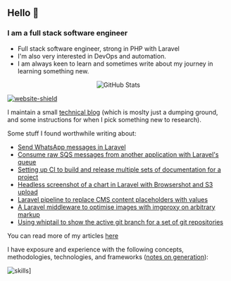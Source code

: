 ## Hello :wave: 

### I am a full stack software engineer

* Full stack software engineer, strong in PHP with Laravel
* I'm also very interested in DevOps and automation.
* I am always keen to learn and sometimes write about my journey in learning something new.

<p align="center"><img alt="GitHub Stats" src="https://github-readme-stats.vercel.app/api?username=alistaircol&count_private=true&show_icons=true&hide=issues,contribs,prs&custom_title=Ally+on+GitHub&disable_animations=true&title_color=58a6ff&icon_color=ffffff&text_color=ffffff&bg_color=0D1117&border_color=30363D" /></p>

[![website-shield](https://img.shields.io/website?url=http%3A%2F%2Fac93.uk)](https://ac93.uk)

I maintain a small [technical blog](https://ac93.uk) (which is moslty just a dumping ground, and some instructions for when I pick something new to research).

Some stuff I found worthwhile writing about:


<!-- BLOG-POST-LIST:START -->
- [Send WhatsApp messages in Laravel](https://ac93.uk/articles/laravel-send-whatsapp-message-with-emoji-and-variables/)
- [Consume raw SQS messages from another application with Laravel&#39;s queue](https://ac93.uk/articles/laravel-consume-raw-sqs-messages-in-its-job-queue-system/)
- [Setting up CI to build and release multiple sets of documentation for a project](https://ac93.uk/articles/github-action-build-multiple-sets-of-documentation/)
- [Headless screenshot of a chart in Laravel with Browsershot and S3 upload](https://ac93.uk/articles/laravel-chartjs-blade-browsershot/)
- [Laravel pipeline to replace CMS content placeholders with values](https://ac93.uk/articles/laravel-pipeline-placeholder-cms-accessor/)
- [A Laravel middleware to optimise images with imgproxy on arbitrary markup](https://ac93.uk/articles/laravel-response-middleware-optimise-images-with-imgproxy/)
- [Using whiptail to show the active git branch for a set of git repositories](https://ac93.uk/articles/whiptail-list-git-repositories-branches-and-jump-to-tmux-window/)
<!-- BLOG-POST-LIST:END -->

You can read more of my articles [here](https://ac93.uk/articles)

I have exposure and experience with the following concepts, methodologies, technologies, and frameworks ([notes on generation](https://github.com/alistaircol/skills)):

![skills](https://static.ac93.uk/resume/skills.png)]
